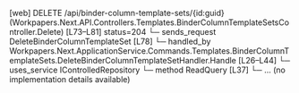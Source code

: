 [web] DELETE /api/binder-column-template-sets/{id:guid}  (Workpapers.Next.API.Controllers.Templates.BinderColumnTemplateSetsController.Delete)  [L73–L81] status=204
  └─ sends_request DeleteBinderColumnTemplateSet [L78]
    └─ handled_by Workpapers.Next.ApplicationService.Commands.Templates.BinderColumnTemplateSets.DeleteBinderColumnTemplateSetHandler.Handle [L26–L44]
      └─ uses_service IControlledRepository<BinderColumnTemplateSet>
        └─ method ReadQuery [L37]
          └─ ... (no implementation details available)

